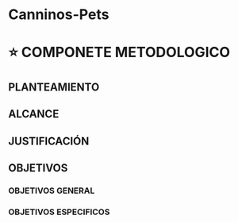 # Canninos-Pets

# :star: COMPONETE METODOLOGICO

## PLANTEAMIENTO
## ALCANCE
## JUSTIFICACIÓN
## OBJETIVOS
### OBJETIVOS GENERAL
### OBJETIVOS ESPECIFICOS
